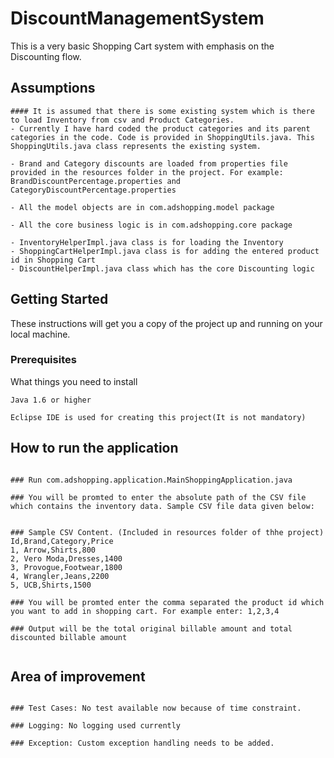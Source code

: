 # DiscountManagementSystem

This is a very basic Shopping Cart system with emphasis on the Discounting flow.

## Assumptions

```
#### It is assumed that there is some existing system which is there to load Inventory from csv and Product Categories. 
- Currently I have hard coded the product categories and its parent categories in the code. Code is provided in ShoppingUtils.java. This ShoppingUtils.java class represents the existing system.

- Brand and Category discounts are loaded from properties file provided in the resources folder in the project. For example: BrandDiscountPercentage.properties and CategoryDiscountPercentage.properties

- All the model objects are in com.adshopping.model package

- All the core business logic is in com.adshopping.core package

- InventoryHelperImpl.java class is for loading the Inventory
- ShoppingCartHelperImpl.java class is for adding the entered product id in Shopping Cart 
- DiscountHelperImpl.java class which has the core Discounting logic

```

## Getting Started

These instructions will get you a copy of the project up and running on your local machine.

### Prerequisites

What things you need to install

```
Java 1.6 or higher

Eclipse IDE is used for creating this project(It is not mandatory)

```


## How to run the application

```

### Run com.adshopping.application.MainShoppingApplication.java

### You will be promted to enter the absolute path of the CSV file which contains the inventory data. Sample CSV file data given below:
 

### Sample CSV Content. (Included in resources folder of thhe project)
Id,Brand,Category,Price
1, Arrow,Shirts,800
2, Vero Moda,Dresses,1400
3, Provogue,Footwear,1800
4, Wrangler,Jeans,2200
5, UCB,Shirts,1500

### You will be promted enter the comma separated the product id which you want to add in shopping cart. For example enter: 1,2,3,4

### Output will be the total original billable amount and total discounted billable amount


```



## Area of improvement

```

### Test Cases: No test available now because of time constraint.

### Logging: No logging used currently

### Exception: Custom exception handling needs to be added.


```
